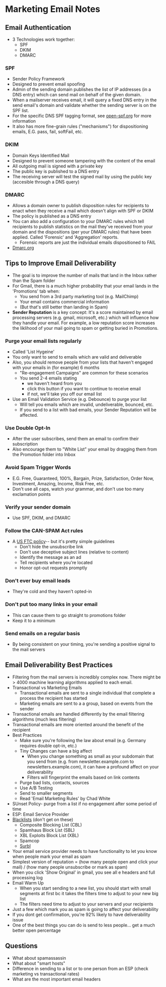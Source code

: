 Marketing Email Notes
======================

## Email Authentication

- 3 Technologies work together:
  - SPF
  - DKIM
  - DMARC

### SPF
- Sender Policy Framework
- Designed to prevent email spoofing
- Admin of the sending domain publishes the list of IP addresses (in a DNS entry) which can send mail on behalf of the given domain.
- When a mailserver receives email, it will query a fixed DNS entry in the send email's domain and validate whether the sending server is on the SPF list.
- For the specific DNS SPF tagging format, see [open-spf.org](https://open-spf.org) for more information
- It also has more fine-grain rules ("mechanisms") for dispositioning emails, E.G. pass, fail, softFail, etc.

### DKIM
- Domain Keys Identified Mail
- Designed to prevent someone tampering with the content of the email
- All outgoing mail is signed with a private key
- The public key is published to a DNS entry
- The receiving server will test the signed mail by using the public key (accesible through a DNS query)

### DMARC
- Allows a domain owner to publish disposition rules for recipients to enact when they receive a mail which doesn't align with SPF or DKIM
- The policy is published as a DNS entry
- You can also add a configuration to your DMARC rules which tell recipients to publish statistics on the mail they've received from your domain and the dispositions (per your DMARC rules) that have been applied.  Called 'Forensic' and 'Aggregation' reports.
  - Forensic reports are just the individual emails dispositioned to FAIL
- [Dmarc.org](https://dmarc.org)

## Tips to Improve Email Deliverability
- The goal is to improve the number of mails that land in the Inbox rather than the Spam folder
- For Gmail, there is a much higher probability that your email lands in the 'Promotions' tab when:
  - You send from a 3rd party marketing tool (e.g. MailChimp)
  - Your email contains commercial information
  - (But that's still better than landing in Spam)
- **Sender Reputation** is a key concept: It's a score maintained by email processing servers (e.g. gmail, microsoft, etc.) which will influence how they handle your email.  For example, a low reputation score increases the liklihood of your mail going to spam or getting buried in Promotions.

### Purge your email lists regularly
- Called 'List Hygeine'
- You only want to send to emails which are valid and deliverable
- Also, you should remove people from your lists that haven't engaged with your emails in (for example) 6 months
  - "Re-engagement Campaigns" are common for these scenarios
  - You send 2-4 emails stating
    - we haven't heard from you
    - click this button if you want to continue to receive email
    - if not, we'll take you off our email list
- Use an Email Validation Service (e.g. Debounce) to purge your list
  - Will tell you emails which are invalid, undeliverable, bounced, etc.
  - If you send to a list with bad emails, your Sender Reputation will be affected.

### Use Double Opt-In
- After the user subscribes, send them an email to confirm their subscription
- Also encourage them to "White List" your email by dragging them from the Promotion folder into Inbox

### Avoid Spam Trigger Words
- E.G. Free, Guaranteed, 100%, Bargain, Prize, Satisfaction, Order Now, Investment, Amazing, Income, Risk Free, etc.
- Don't use all caps, watch your grammar, and don't use too many exclamation points

### Verify your sender domain
- Use SPF, DKIM, and DMARC

### Follow the CAN-SPAM Act rules
- A [US FTC policy](https://www.ftc.gov/tips-advice/business-center/guidance/can-spam-act-compliance-guide-business)-- but it's pretty simple guidelines
  - Don't hide the unsubscribe link
  - Don't use deceptive subject lines (relative to content)
  - Identify the message as an ad
  - Tell recipients where you're located
  - Honor opt-out requests promptly

### Don't ever buy email leads
- They're cold and they haven't opted-in

### Don't put too many links in your email
- This can cause them to go straight to promotions folder
- Keep it to a minimum

### Send emails on a regular basis
- By being consistent on your timing, you're sending a positive signal to the mail servers

## Email Deliverability Best Practices
- Filtering from the mail servers is incredibly complex now.  There might be > 4000 machine learning algorithms applied to each email.
- Transactional vs Marketing Emails
  - Transactional emails are sent to a single individual that complete a process the recipient has started
  - Marketing emails are sent to a a group, based on events from the sender
- Transactional emails are handled differently by the email filtering algorithms (much less filtering)
- Transactional emails are more oriented around the benefit of the recipient
- Best Practices
  - Make sure you're following the law about email (e.g. Germany requires double opt-in, etc.)
  - Tiny Changes can have a big affect
    - When you change something as small as your subdomain that you send from (e.g. from newsletter.example.com to newsletters.example.com), it can have a profound affect on your deliverability
    - Filters will fingerprint the emails based on link contents
  - Purge bad lists, contacts, sources
  - Use A/B Testing
  - Send to smaller segments
  - Read 'Email Marketing Rules' by Chad White
- SUnset Policy- purge from a list if no engagement after some period of time
- ESP: Email Service Provider
- [Blacklists](https://www.rackaid.com/blog/email-blacklists/) (don't get on these)
  - Composite Blocking List (CBL)
  - Spamhaus Block List (SBL)
  - XBL Exploits Block List (XBL)
  - Spamcop
  - [Surbl](http://www.surbl.org/)
- Your email service provider needs to have functionality to let you know when people mark your email as spam
- Simplest version of reputation = (how many people open and click your mail) / (how many people unsubscribe or mark as spam)
- When you click 'Show Original' in gmail, you see all e headers and full processing log
- Email Warm Up
  - When you start sending to a new list, you should start with small segments at first bc it takes the filters time to adjust to your new big list
  - The filters need time to adjust to your servers and your recipients
- Just a few which mark you as spam is going to affect your deliverability
- If you dont get confirmation, you're 92% likely to have deliverability issue
- One of the best things you can do is send to less people... get a much better open percentage

## Questions
- What about spamassassin
- What about "smart hosts"
- Difference in sending to a list or to one person from an ESP (check marketing vs transactional rates)
- What are the most important email headers
